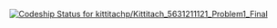 

[ ![Codeship Status for kittitachp/Kittitach_5631211121_Problem1_Final](https://codeship.com/projects/20b55180-5c2b-0132-d42f-0e90e8baf01d/status)](https://codeship.com/projects/50721)


